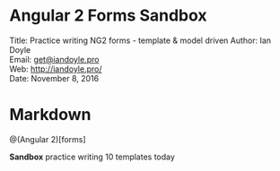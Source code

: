 # Angular 2 Forms Sandbox

Title: Practice writing NG2 forms - template & model driven
Author: Ian Doyle  
Email: get@iandoyle.pro  
Web: http://iandoyle.pro/  
Date: November 8, 2016  


# Markdown

@(Angular 2)[forms]

**Sandbox** practice writing 10 templates today

